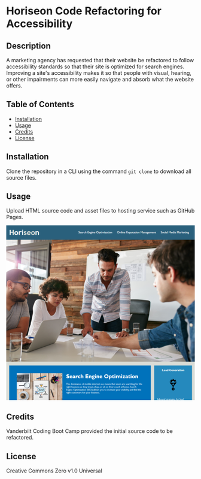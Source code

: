 # Horiseon Code Refactoring for Accessibility

## Description

A marketing agency has requested that their website be refactored to follow accessibility standards so that their site is optimized for search engines. Improving a site's accessibility makes it so that people with visual, hearing, or other impairments can more easily navigate and absorb what the website offers.

## Table of Contents

- [Installation](#installation)
- [Usage](#usage)
- [Credits](#credits)
- [License](#license)

## Installation

Clone the repository in a CLI using the command `git clone` to download all source files.

## Usage

Upload HTML source code and asset files to hosting service such as GitHub Pages.

![Screenshot](./assets/images/screenshot..png)

## Credits

Vanderbilt Coding Boot Camp provided the initial source code to be refactored.

## License

Creative Commons Zero v1.0 Universal
